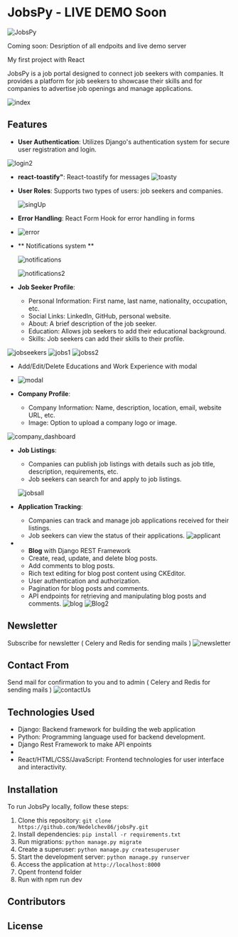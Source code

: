 # JobsPy - LIVE DEMO Soon

![JobsPy](https://github.com/user-attachments/assets/55392e2d-1fb3-43e6-a1c8-2c772c84a830)




Coming soon: Desription of all endpoits and live demo server 

My first project with React 

JobsPy is a job portal designed to connect job seekers with companies. It provides a platform for job seekers to showcase their skills and for companies to advertise job openings and manage applications.

![index](https://github.com/user-attachments/assets/01326894-56c0-44c0-91e1-ffe426d4bc3c)



## Features

- **User Authentication**: Utilizes Django's  authentication system for secure user registration and login.

![login2](https://github.com/user-attachments/assets/72ea1ae2-191f-49a4-b1b3-53d9223a1591)



- **react-toastify"**: React-toastify for messages
  ![toasty](https://github.com/user-attachments/assets/8a0aebfa-afb3-4243-a96e-33daf564946a)


- **User Roles**: Supports two types of users: job seekers and companies.
  
  ![singUp](https://github.com/Nedelchev86/jobsPy/assets/122647190/aaf1dafa-867a-422f-85bc-9e32c2270923)

  
- **Error Handling**: React Form Hook for error handling in forms

- ![error](https://github.com/user-attachments/assets/c43dd157-6813-47c1-9fd7-f50559f0ad8e)



- ** Notifications system **
 
  ![notifications](https://github.com/Nedelchev86/jobsPy/assets/122647190/2388e8d7-f0dc-483a-8028-c46b14313384)

  ![notifications2](https://github.com/Nedelchev86/jobsPy/assets/122647190/c67d10d8-b2ea-4e3d-8ce5-74962d3ae4f1)



   
- **Job Seeker Profile**:
  - Personal Information: First name, last name, nationality, occupation, etc.
  - Social Links: LinkedIn, GitHub, personal website.
  - About: A brief description of the job seeker.
  - Education: Allows job seekers to add their educational background.
  - Skills: Job seekers can add their skills to their profile.

 ![jobseekers](https://github.com/Nedelchev86/jobsPy/assets/122647190/27c2c7f5-4a0d-43dd-9a79-55c8c12f116e)
 ![jobs1](https://github.com/Nedelchev86/jobsPy/assets/122647190/43a62956-29ee-4106-a9d4-9d36d2e95435)
 ![jobss2](https://github.com/Nedelchev86/jobsPy/assets/122647190/99b8efbe-05dc-486e-9cfc-c64464e303be)

 - Add/Edit/Delete Educations and Work  Experience with modal

 - ![modal](https://github.com/user-attachments/assets/b2cc288b-c079-4323-afc4-a109aaf8e79f)





  
- **Company Profile**:
  - Company Information: Name, description, location, email, website URL, etc.
  - Image: Option to upload a company logo or image.
    
![company_dashboard](https://github.com/Nedelchev86/jobsPy/assets/122647190/6eca838b-cc66-425b-b1ba-99c184cf3834)

    
- **Job Listings**:
  - Companies can publish job listings with details such as job title, description, requirements, etc.
  - Job seekers can search for and apply to job listings.
 
  ![jobsall](https://github.com/Nedelchev86/jobsPy/assets/122647190/ca6ba2f1-a487-47b2-8cca-a3bf77b9af19)

- **Application Tracking**:
  - Companies can track and manage job applications received for their listings.
  - Job seekers can view the status of their applications.
    ![applicant](https://github.com/Nedelchev86/jobsPy/assets/122647190/bb536aea-c91c-42e9-bc23-4b837a17b8be)



 
- - **Blog** with Django REST Framework
  - Create, read, update, and delete blog posts.
  - Add comments to blog posts.
  - Rich text editing for blog post content using CKEditor.
  - User authentication and authorization.
  - Pagination for blog posts and comments.
  - API endpoints for retrieving and manipulating blog posts and comments.
    ![blog](https://github.com/Nedelchev86/jobsPy/assets/122647190/57eb606f-f9f7-4673-918e-4d05738d6d54)
    ![Blog2](https://github.com/Nedelchev86/jobsPy/assets/122647190/31dedca4-34ce-48cb-85d2-0ea87a50a62c)




## Newsletter
  Subscribe for newsletter ( Celery and Redis for sending mails )
![newsletter](https://github.com/Nedelchev86/jobsPy/assets/122647190/cb41ec38-b8f2-4ef2-98d1-0092bdae24f4)


## Contact From
  Send mail for confirmation to you and to admin ( Celery and Redis for sending mails )
![contactUs](https://github.com/Nedelchev86/jobsPy/assets/122647190/9ff11d8d-28b3-40d6-9666-2a1bc259f577)

  


## Technologies Used

- Django: Backend framework for building the web application
- Python: Programming language used for backend development.
- Django Rest Framework to make API enpoints
- 
- React/HTML/CSS/JavaScript: Frontend technologies for user interface and interactivity.




## Installation

To run JobsPy locally, follow these steps:

1. Clone this repository: `git clone https://github.com/Nedelchev86/jobsPy.git`
2. Install dependencies: `pip install -r requirements.txt`
3. Run migrations: `python manage.py migrate`
4. Create a superuser: `python manage.py createsuperuser`
5. Start the development server: `python manage.py runserver`
6. Access the application at `http://localhost:8000`
7. Opent frontend folder
8. Run with npm run dev

   

## Contributors



## License


